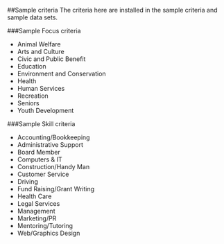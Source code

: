 ##Sample criteria
The criteria here are installed in the sample criteria and sample data sets.

###Sample Focus criteria
* Animal Welfare
* Arts and Culture
* Civic and Public Benefit
* Education
* Environment and Conservation
* Health
* Human Services
* Recreation
* Seniors
* Youth Development

###Sample Skill criteria
* Accounting/Bookkeeping
* Administrative Support
* Board Member
* Computers & IT
* Construction/Handy Man
* Customer Service
* Driving
* Fund Raising/Grant Writing
* Health Care
* Legal Services
* Management
* Marketing/PR
* Mentoring/Tutoring
* Web/Graphics Design